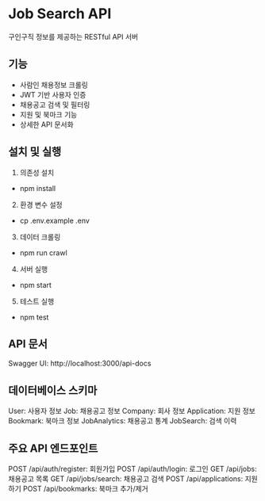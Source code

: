 # Job Search API

구인구직 정보를 제공하는 RESTful API 서버

## 기능
- 사람인 채용정보 크롤링
- JWT 기반 사용자 인증
- 채용공고 검색 및 필터링
- 지원 및 북마크 기능
- 상세한 API 문서화

## 설치 및 실행

1. 의존성 설치
 - npm install

2. 환경 변수 설정
 - cp .env.example .env

3. 데이터 크롤링

 - npm run crawl

4. 서버 실행
 - npm start

5. 테스트 실행
 - npm test

## API 문서
Swagger UI: http://localhost:3000/api-docs

## 데이터베이스 스키마
User: 사용자 정보
Job: 채용공고 정보
Company: 회사 정보
Application: 지원 정보
Bookmark: 북마크 정보
JobAnalytics: 채용공고 통계
JobSearch: 검색 이력

## 주요 API 엔드포인트
POST /api/auth/register: 회원가입
POST /api/auth/login: 로그인
GET /api/jobs: 채용공고 목록
GET /api/jobs/search: 채용공고 검색
POST /api/applications: 지원하기
POST /api/bookmarks: 북마크 추가/제거
